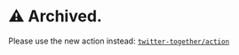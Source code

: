 # ⚠️ Archived.

Please use the new action instead: [`twitter-together/action`](https://github.com/twitter-together/action)
